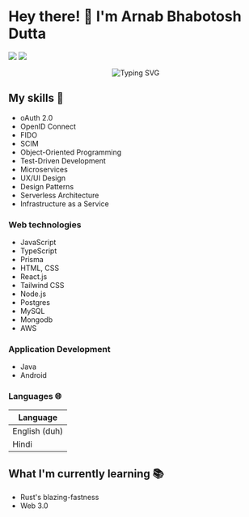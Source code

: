 # Hey there! 👋 I'm Arnab Bhabotosh Dutta
[<img src="https://img.shields.io/badge/linkedin-%230077B5.svg?&style=for-the-badge&logo=linkedin&logoColor=white" />](https://www.linkedin.com/in/arnab-dutta-38584a74/)
[<img src="https://img.shields.io/badge/Medium-%230A0A0A.svg?&style=for-the-badge&logo=dev-dot-to&logoColor=white" />](https://medium.com/@arnab.bdutta)
<div align="center">
  <img src="https://readme-typing-svg.herokuapp.com?font=Fira+Code&size=30&duration=3000&pause=1000&color=36BCF7&background=00000000&center=true&vCenter=true&width=600&height=100&lines=IAM+Specialist;oAuth+2.0;OpenID+Connect;Full+Stack+Developer;Java;Javascript;Microservices;UX/UI+Design;Passionate+Learner;Serverless+Architecture;Infrastructure+as+a+Service;Object-Oriented+Programming" alt="Typing SVG" />
</div>

## My skills 📜

- oAuth 2.0
- OpenID Connect
- FIDO
- SCIM
- Object-Oriented Programming
- Test-Driven Development
- Microservices 
- UX/UI Design
- Design Patterns
- Serverless Architecture
- Infrastructure as a Service
### Web technologies

- JavaScript
- TypeScript
- Prisma
- HTML, CSS
- React.js
- Tailwind CSS
- Node.js 
- Postgres
- MySQL
- Mongodb
- AWS

### Application Development

- Java
- Android

### Languages 🌐

| Language      |
| ------------- | 
| English (duh) |
| Hindi        |


## What I'm currently learning 📚

- Rust's blazing-fastness
- Web 3.0
<!--
**duttarnab/duttarnab** is a ✨ _special_ ✨ repository because its `README.md` (this file) appears on your GitHub profile.

Here are some ideas to get you started:

- 🔭 I’m currently working on ...
- 🌱 I’m currently learning ...
- 👯 I’m looking to collaborate on ...
- 🤔 I’m looking for help with ...
- 💬 Ask me about ...
- 📫 How to reach me: ...
- 😄 Pronouns: ...
- ⚡ Fun fact: ...
-->
